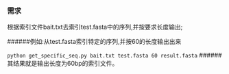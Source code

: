 ### 需求
根据索引文件bait.txt去索引test.fasta中的序列,并按要求长度输出;



######例如:从test.fasta索引特定的序列,并按60的长度输出出来

``
python get_specific_seq.py bait.txt test.fasta 60 result.fasta
``
######其结果就是输出长度为60bp的索引文件。